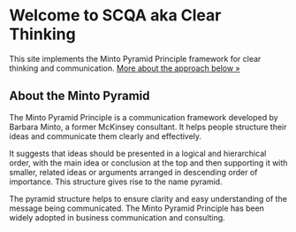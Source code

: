 # Welcome to SCQA aka Clear Thinking

This site implements the Minto Pyramid Principle framework for clear thinking and communication. <a href="#more">More about the approach below &raquo;</a>

<a id="more"></a>

## About the Minto Pyramid

The Minto Pyramid Principle is a communication framework developed by Barbara Minto, a former McKinsey consultant. It helps people structure their ideas and communicate them clearly and effectively.

It suggests that ideas should be presented in a logical and hierarchical order, with the main idea or conclusion at the top and then supporting it with smaller, related ideas or arguments arranged in descending order of importance. This structure gives rise to the name pyramid.

The pyramid structure helps to ensure clarity and easy understanding of the message being communicated. The Minto Pyramid Principle has been widely adopted in business communication and consulting.
